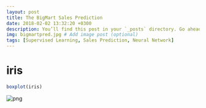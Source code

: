 ```yaml
---
layout: post
title: The BigMart Sales Prediction
date: 2018-02-02 13:32:20 +0300
description: You’ll find this post in your `_posts` directory. Go ahead and edit it and re-build the site to see your changes. # Add post description (optional)
img: bigmartpred.jpg # Add image post (optional)
tags: [Supervised Learning, Sales Prediction, Neural Network]
---
```



# iris


```R
boxplot(iris)
```


![png](output_1_0.png)



```R

```
